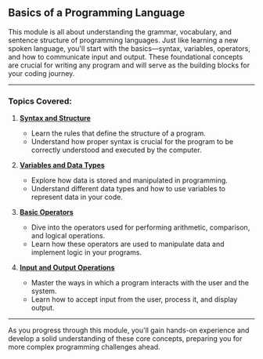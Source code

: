 
## Basics of a Programming Language

This module is all about understanding the grammar, vocabulary, and sentence structure of programming languages. Just like learning a new spoken language, you'll start with the basics—syntax, variables, operators, and how to communicate input and output. These foundational concepts are crucial for writing any program and will serve as the building blocks for your coding journey.

---

### Topics Covered:

1. **[Syntax and Structure](https://github.com/PeteComSci/intro_comprog/tree/main/basics/syntax_structure)**
   - Learn the rules that define the structure of a program.
   - Understand how proper syntax is crucial for the program to be correctly understood and executed by the computer.

2. **[Variables and Data Types](https://github.com/PeteComSci/intro_comprog/tree/main/basics/variables_data_types)**
   - Explore how data is stored and manipulated in programming.
   - Understand different data types and how to use variables to represent data in your code.

3. **[Basic Operators](https://github.com/PeteComSci/intro_comprog/tree/main/basics/operators)**
   - Dive into the operators used for performing arithmetic, comparison, and logical operations.
   - Learn how these operators are used to manipulate data and implement logic in your programs.

4. **[Input and Output Operations](https://github.com/PeteComSci/intro_comprog/tree/main/basics/input_output)**
   - Master the ways in which a program interacts with the user and the system.
   - Learn how to accept input from the user, process it, and display output.

---

As you progress through this module, you'll gain hands-on experience and develop a solid understanding of these core concepts, preparing you for more complex programming challenges ahead.

